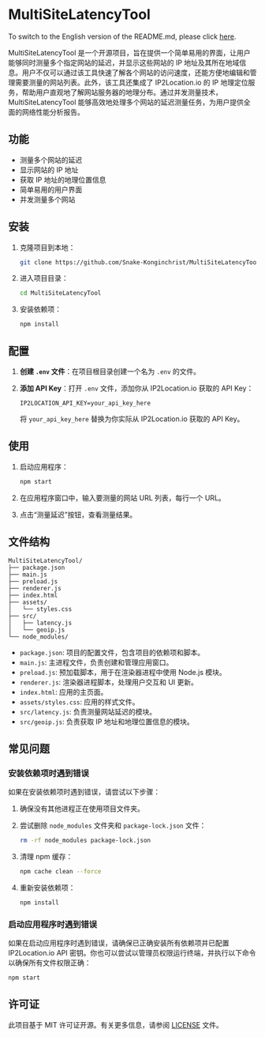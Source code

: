 # MultiSiteLatencyTool

To switch to the English version of the README.md, please click [here](README_en.md).

MultiSiteLatencyTool 是一个开源项目，旨在提供一个简单易用的界面，让用户能够同时测量多个指定网站的延迟，并显示这些网站的 IP 地址及其所在地域信息。用户不仅可以通过该工具快速了解各个网站的访问速度，还能方便地编辑和管理需要测量的网站列表。此外，该工具还集成了 IP2Location.io 的 IP 地理定位服务，帮助用户直观地了解网站服务器的地理分布。通过并发测量技术，MultiSiteLatencyTool 能够高效地处理多个网站的延迟测量任务，为用户提供全面的网络性能分析报告。

## 功能

- 测量多个网站的延迟
- 显示网站的 IP 地址
- 获取 IP 地址的地理位置信息
- 简单易用的用户界面
- 并发测量多个网站

## 安装

1. 克隆项目到本地：

   ```bash
   git clone https://github.com/Snake-Konginchrist/MultiSiteLatencyTool.git
   ```

2. 进入项目目录：

   ```bash
   cd MultiSiteLatencyTool
   ```

3. 安装依赖项：

   ```bash
   npm install
   ```

## 配置

1. **创建 `.env` 文件**：在项目根目录创建一个名为 `.env` 的文件。

2. **添加 API Key**：打开 `.env` 文件，添加你从 IP2Location.io 获取的 API Key：

   ```
   IP2LOCATION_API_KEY=your_api_key_here
   ```

   将 `your_api_key_here` 替换为你实际从 IP2Location.io 获取的 API Key。

## 使用

1. 启动应用程序：

   ```bash
   npm start
   ```

2. 在应用程序窗口中，输入要测量的网站 URL 列表，每行一个 URL。

3. 点击“测量延迟”按钮，查看测量结果。

## 文件结构

```plaintext
MultiSiteLatencyTool/
├── package.json
├── main.js
├── preload.js
├── renderer.js
├── index.html
├── assets/
│   └── styles.css
├── src/
│   ├── latency.js
│   └── geoip.js
└── node_modules/
```

- `package.json`: 项目的配置文件，包含项目的依赖项和脚本。
- `main.js`: 主进程文件，负责创建和管理应用窗口。
- `preload.js`: 预加载脚本，用于在渲染器进程中使用 Node.js 模块。
- `renderer.js`: 渲染器进程脚本，处理用户交互和 UI 更新。
- `index.html`: 应用的主页面。
- `assets/styles.css`: 应用的样式文件。
- `src/latency.js`: 负责测量网站延迟的模块。
- `src/geoip.js`: 负责获取 IP 地址和地理位置信息的模块。

## 常见问题

### 安装依赖项时遇到错误

如果在安装依赖项时遇到错误，请尝试以下步骤：

1. 确保没有其他进程正在使用项目文件夹。
2. 尝试删除 `node_modules` 文件夹和 `package-lock.json` 文件：

   ```bash
   rm -rf node_modules package-lock.json
   ```

3. 清理 npm 缓存：

   ```bash
   npm cache clean --force
   ```

4. 重新安装依赖项：

   ```bash
   npm install
   ```

### 启动应用程序时遇到错误

如果在启动应用程序时遇到错误，请确保已正确安装所有依赖项并已配置 IP2Location.io API 密钥。你也可以尝试以管理员权限运行终端，并执行以下命令以确保所有文件权限正确：

```bash
npm start
```

## 许可证

此项目基于 MIT 许可证开源。有关更多信息，请参阅 [LICENSE](LICENSE) 文件。